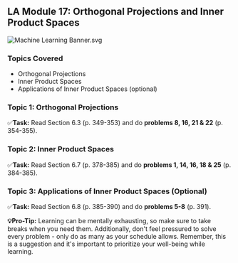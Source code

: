 LA Module 17: Orthogonal Projections and Inner Product Spaces
-------------------------------------------------------------

![Machine Learning Banner.svg](https://wustl-catalog.instructure.com/courses/254/files/25267/download)

### Topics Covered

*   Orthogonal Projections
*   Inner Product Spaces
*   Applications of Inner Product Spaces (optional)

### Topic 1: Orthogonal Projections

✅**Task:** Read Section 6.3 (p. 349-353) and do **problems 8, 16, 21 & 22** (p. 354-355).

### Topic 2: Inner Product Spaces

✅**Task:** Read Section 6.7 (p. 378-385) and do **problems 1, 14, 16, 18 & 25** (p. 384-385).

### Topic 3: Applications of Inner Product Spaces (Optional)

✅**Task:** Read Section 6.8 (p. 385-390) and do **problems 5-8** (p. 391).

**💡Pro-Tip:** Learning can be mentally exhausting, so make sure to take breaks when you need them. Additionally, don't feel pressured to solve every problem - only do as many as your schedule allows. Remember, this is a suggestion and it's important to prioritize your well-being while learning.